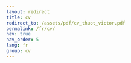 ```yaml
---
layout: redirect
title: cv
redirect_to: /assets/pdf/cv_thuot_victor.pdf
permalink: /fr/cv/
nav: true
nav_order: 5
lang: fr
group: cv
---
```


